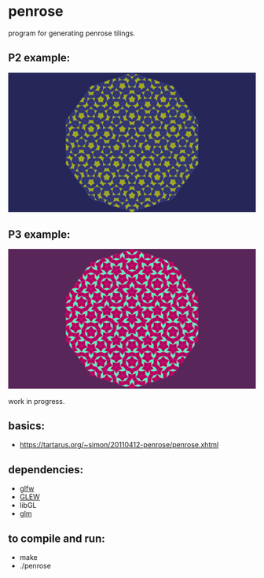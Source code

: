 # penrose

program for generating penrose tilings.

## P2 example:
![alt text](https://raw.githubusercontent.com/mpizzzle/penrose/master/scrot.png)

## P3 example:
![alt text](https://raw.githubusercontent.com/mpizzzle/penrose/master/scrot2.png)

work in progress.

## basics:
* https://tartarus.org/~simon/20110412-penrose/penrose.xhtml

## dependencies:
* [glfw](https://www.glfw.org/)
* [GLEW](https://github.com/nigels-com/glew)
* libGL
* [glm](https://glm.g-truc.net/)

## to compile and run:
* make
* ./penrose
